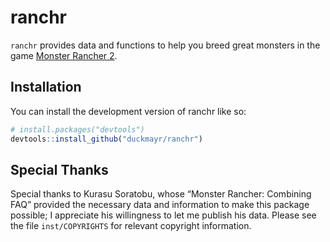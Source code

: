 
<!-- README.md is generated from README.Rmd. Please edit that file -->

# ranchr

<!-- badges: start -->
<!-- badges: end -->

`ranchr` provides data and functions to help you breed great monsters in
the game [Monster Rancher
2](https://en.wikipedia.org/wiki/Monster_Rancher_2).

## Installation

You can install the development version of ranchr like so:

``` r
# install.packages("devtools")
devtools::install_github("duckmayr/ranchr")
```

## Special Thanks

Special thanks to Kurasu Soratobu, whose “Monster Rancher: Combining
FAQ” provided the necessary data and information to make this package
possible; I appreciate his willingness to let me publish his data.
Please see the file `inst/COPYRIGHTS` for relevant copyright
information.
